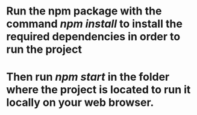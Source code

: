 <h1>Run the npm package with the command <i>npm install</i> to install the required dependencies in order to run the project</h1>

<h1>Then run <i>npm start</i> in the folder where the project is located to run it locally on your web browser.</h1>

